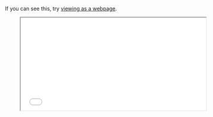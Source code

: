 If you can see this, try [viewing as a webpage](https://trevorghseay.github.io/Inspiration/).

<figure>
    <iframe width="500px" height="250px" src="index.html"></iframe>
</figure>
